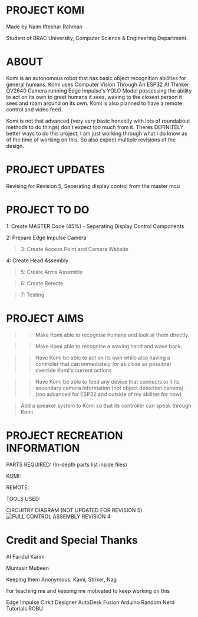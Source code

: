 # PROJECT KOMI
Made by Naim Iftekhar Rahman

Student of BRAC University, Computer Science & Engineering Department.

# ABOUT
Komi is an autonomous robot that has basic object recognition abilities for general humans. Komi uses Computer Vision Through An ESP32 AI Thinker OV2640 Camera running Edge Impulse's YOLO Model possessing the ability to act on its own to greet humans it sees, waving to the closest person it sees and roam around on its own. Komi is also planned to have a remote control and video feed.

Komi is not that advanced (very very basic honestly with lots of roundabout methods to do things) don't expect too much from it. Theres DEFINITELY better ways to do this project, I am just working through what i do know as of the time of working on this. So also expect multiple revisions of the design.



# PROJECT UPDATES
Revising for Revision 5, Seperating display control from the master mcu

# PROJECT TO DO
1: Create MASTER Code (45%) - Seperating Display Control Components

2: Prepare Edge Impulse Camera

>3: Create Access Point and Camera Website

4: Create Head Assembly

>5: Create Arms Assembly

>6: Create Remote

>7: Testing

# PROJECT AIMS
>> Make Komi able to recognise humans and look at them directly.

>> Make Komi able to recognise a waving hand and wave back.

>> Have Komi be able to act on its own while also having a controller that can immediately (or as close as possible) override Komi's current actions

>> Have Komi be able to feed any device that connects to it its secondary camera information (not object detection camera) (too advanced for ESP32 and outside of my skillset for now)

> Add a speaker system to Komi so that its controller can speak through Komi

# PROJECT RECREATION INFORMATION
PARTS REQUIRED: (In-depth parts list inside files)

KOMI:

REMOTE:

TOOLS USED:




CIRCUITRY DIAGRAM (NOT UPDATED FOR REVISION 5)
![FULL CONTROL ASSEMBLY REVISION 4](https://github.com/user-attachments/assets/e1606bd2-68a3-4a13-97bf-b90edf791701)



# Credit and Special Thanks

Al Faridul Karim

Muntasir Mubeen

Keeping them Anonymous: Kami, Striker, Nag

For teaching me and keeping me motivated to keep working on this


Edge Impulse
Cirkit Designer
AutoDesk Fusion
Arduino
Random Nerd Tutorials
ROBU
